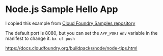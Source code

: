 # Node.js Sample Hello App

I copied this example from [Cloud Foundry Samples repository](https://github.com/cloudfoundry-samples/cf-sample-app-nodejs)

The default port is 8080, but you can set the `APP_PORT` `env` variable in the manifest to change it. 
```bx cf push```

https://docs.cloudfoundry.org/buildpacks/node/node-tips.html
